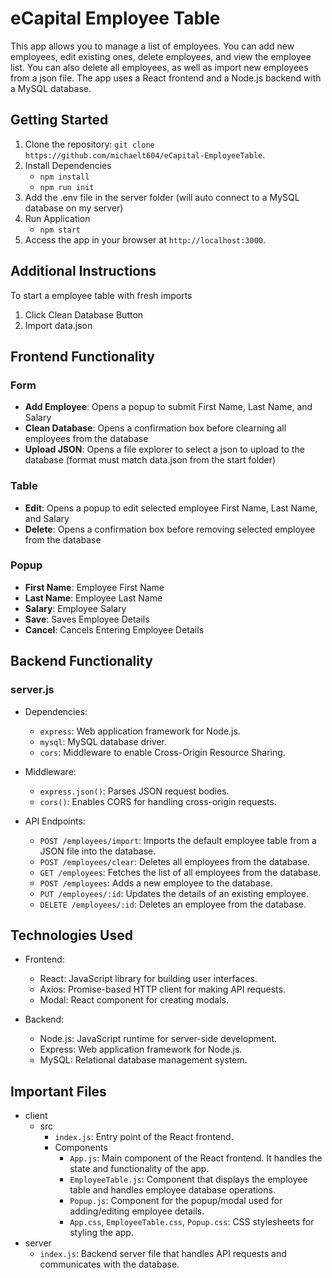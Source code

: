 # eCapital Employee Table

This app allows you to manage a list of employees. You can add new employees, edit existing ones, delete employees, and view the employee list. You can also delete all employees, as well as import new employees from a json file. The app uses a React frontend and a Node.js backend with a MySQL database.

## Getting Started

1. Clone the repository: `git clone https://github.com/michaelt604/eCapital-EmployeeTable`.
2. Install Dependencies
    - `npm install`
    - `npm run init`
3. Add the .env file in the server folder (will auto connect to a MySQL database on my server)
4. Run Application
    - `npm start`
5. Access the app in your browser at `http://localhost:3000`.

## Additional Instructions

To start a employee table with fresh imports

1. Click Clean Database Button
2. Import data.json

## Frontend Functionality

### Form

-   **Add Employee**: Opens a popup to submit First Name, Last Name, and Salary
-   **Clean Database**: Opens a confirmation box before clearning all employees from the database
-   **Upload JSON**: Opens a file explorer to select a json to upload to the database (format must match data.json from the start folder)

### Table

-   **Edit**: Opens a popup to edit selected employee First Name, Last Name, and Salary
-   **Delete**: Opens a confirmation box before removing selected employee from the database

### Popup

-   **First Name**: Employee First Name
-   **Last Name**: Employee Last Name
-   **Salary**: Employee Salary
-   **Save**: Saves Employee Details
-   **Cancel**: Cancels Entering Employee Details

## Backend Functionality

### server.js

-   Dependencies:

    -   `express`: Web application framework for Node.js.
    -   `mysql`: MySQL database driver.
    -   `cors`: Middleware to enable Cross-Origin Resource Sharing.

-   Middleware:

    -   `express.json()`: Parses JSON request bodies.
    -   `cors()`: Enables CORS for handling cross-origin requests.

-   API Endpoints:
    -   `POST /employees/import`: Imports the default employee table from a JSON file into the database.
    -   `POST /employees/clear`: Deletes all employees from the database.
    -   `GET /employees`: Fetches the list of all employees from the database.
    -   `POST /employees`: Adds a new employee to the database.
    -   `PUT /employees/:id`: Updates the details of an existing employee.
    -   `DELETE /employees/:id`: Deletes an employee from the database.

## Technologies Used

-   Frontend:

    -   React: JavaScript library for building user interfaces.
    -   Axios: Promise-based HTTP client for making API requests.
    -   Modal: React component for creating modals.

-   Backend:
    -   Node.js: JavaScript runtime for server-side development.
    -   Express: Web application framework for Node.js.
    -   MySQL: Relational database management system.

## Important Files
-   client 
    - src
        - `index.js`: Entry point of the React frontend.
        - Components
            - `App.js`: Main component of the React frontend. It handles the state and functionality of the app.
            - `EmployeeTable.js`: Component that displays the employee table and handles employee database operations.
            - `Popup.js`: Component for the popup/modal used for adding/editing employee details.
            - `App.css`, `EmployeeTable.css`, `Popup.css`: CSS stylesheets for styling the app.
-   server
    - `index.js`: Backend server file that handles API requests and communicates with the database.
